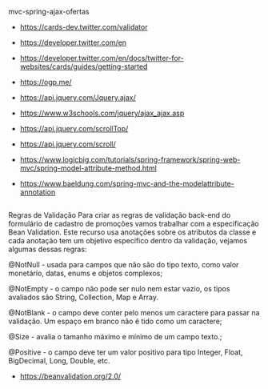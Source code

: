 mvc-spring-ajax-ofertas

* https://cards-dev.twitter.com/validator
* https://developer.twitter.com/en
* https://developer.twitter.com/en/docs/twitter-for-websites/cards/guides/getting-started
* https://ogp.me/

* https://api.jquery.com/Jquery.ajax/
* https://www.w3schools.com/jquery/ajax_ajax.asp
* https://api.jquery.com/scrollTop/
* https://api.jquery.com/scroll/

* https://www.logicbig.com/tutorials/spring-framework/spring-web-mvc/spring-model-attribute-method.html
* https://www.baeldung.com/spring-mvc-and-the-modelattribute-annotation

## #
Regras de Validação
Para criar as regras de validação back-end do formulário de cadastro de promoções vamos trabalhar com a especificação Bean Validation. Este recurso usa anotações sobre os atributos da classe e cada anotação tem um objetivo especifico dentro da validação, vejamos algumas dessas regras:

@NotNull - usada para campos que não são do tipo texto, como valor monetário, datas, enums e objetos complexos;

@NotEmpty - o campo não pode ser nulo nem estar vazio, os tipos avaliados são String, Collection, Map e Array.

@NotBlank - o campo deve conter pelo menos um caractere para passar na validação. Um espaço em branco não é tido como um caractere;

@Size - avalia o tamanho máximo e mínimo de um campo texto.;

@Positive - o campo deve ter um valor positivo para tipo Integer, Float, BigDecimal, Long, Double, etc.

* https://beanvalidation.org/2.0/

